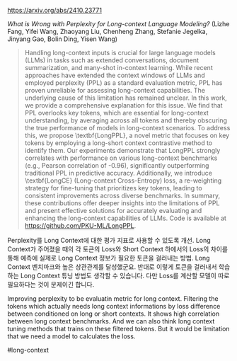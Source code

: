 https://arxiv.org/abs/2410.23771

*What is Wrong with Perplexity for Long-context Language Modeling?* (Lizhe Fang, Yifei Wang, Zhaoyang Liu, Chenheng Zhang, Stefanie Jegelka, Jinyang Gao, Bolin Ding, Yisen Wang)

> Handling long-context inputs is crucial for large language models (LLMs) in tasks such as extended conversations, document summarization, and many-shot in-context learning. While recent approaches have extended the context windows of LLMs and employed perplexity (PPL) as a standard evaluation metric, PPL has proven unreliable for assessing long-context capabilities. The underlying cause of this limitation has remained unclear. In this work, we provide a comprehensive explanation for this issue. We find that PPL overlooks key tokens, which are essential for long-context understanding, by averaging across all tokens and thereby obscuring the true performance of models in long-context scenarios. To address this, we propose \textbf{LongPPL}, a novel metric that focuses on key tokens by employing a long-short context contrastive method to identify them. Our experiments demonstrate that LongPPL strongly correlates with performance on various long-context benchmarks (e.g., Pearson correlation of -0.96), significantly outperforming traditional PPL in predictive accuracy. Additionally, we introduce \textbf{LongCE} (Long-context Cross-Entropy) loss, a re-weighting strategy for fine-tuning that prioritizes key tokens, leading to consistent improvements across diverse benchmarks. In summary, these contributions offer deeper insights into the limitations of PPL and present effective solutions for accurately evaluating and enhancing the long-context capabilities of LLMs. Code is available at https://github.com/PKU-ML/LongPPL.

Perplexity를 Long Context에 대한 평가 지표로 사용할 수 있도록 개선. Long Context가 주어졌을 때의 각 토큰의 Loss와 Short Context 하에서의 Loss의 차이를 통해 예측에 실제로 Long Context 정보가 필요한 토큰을 걸러내는 방법. Long Context 벤치마크와 높은 상관관계를 달성했군요. 반대로 이렇게 토큰을 걸러내서 학습하는 Long Context 튜닝 방법도 생각할 수 있습니다. 다만 Loss를 계산할 모델이 따로 필요하다는 것이 문제이긴 합니다.

<english>
Improving perplexity to be evaluatin metric for long context. Filtering the tokens which actually needs long context informations by loss difference between conditioned on long or short contexts. It shows high correlation between long context benchmarks. And we can also think long context tuning methods that trains on these filtered tokens. But it would be limitation that we need a model to calculates the loss.
</english>

#long-context 
